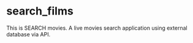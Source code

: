# search_films
This is SEARCH movies. A live movies search application using external database via API.
